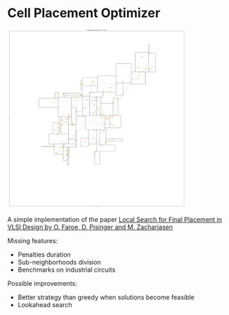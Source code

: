 # Cell Placement Optimizer

<img src="https://github.com/cascino546/cell-placement-optimizer/blob/main/figures/end_0.png" alt="Screenshot" width="400"/>

A simple implementation of the paper [Local Search for Final Placement in VLSI Design by O. Faroe, D. Pisinger and M. Zachariasen](https://github.com/cascino546/cell-placement-optimizer/blob/main/local_search_for_placement.pdf)

Missing features:
- Penalties duration
- Sub-neighborhoods division
- Benchmarks on industrial circuits

Possible improvements:
- Better strategy than greedy when solutions become feasible
- Lookahead search
